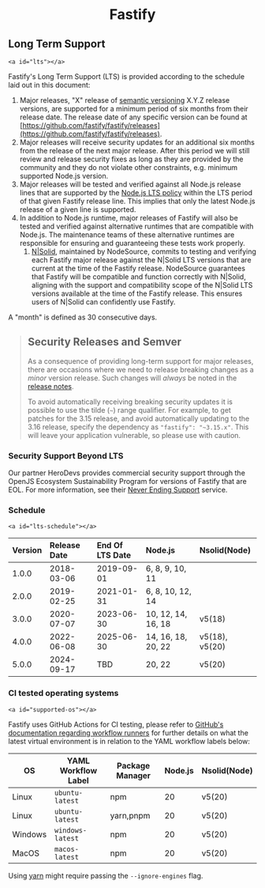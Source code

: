 <h1 align="center">Fastify</h1>

## Long Term Support

`<a id="lts"></a>`

Fastify's Long Term Support (LTS) is provided according to the schedule laid out
in this document:

1. Major releases, "X" release of [semantic versioning][semver] X.Y.Z release
   versions, are supported for a minimum period of six months from their release
   date. The release date of any specific version can be found at
   [https://github.com/fastify/fastify/releases](https://github.com/fastify/fastify/releases).
2. Major releases will receive security updates for an additional six months
   from the release of the next major release. After this period we will still
   review and release security fixes as long as they are provided by the
   community and they do not violate other constraints, e.g. minimum supported
   Node.js version.
3. Major releases will be tested and verified against all Node.js release lines
   that are supported by the [Node.js LTS
   policy](https://github.com/nodejs/Release) within the LTS period of that
   given Fastify release line. This implies that only the latest Node.js release
   of a given line is supported.
4. In addition to Node.js runtime, major releases of Fastify will also be tested
   and verified against alternative runtimes that are compatible with Node.js.
   The maintenance teams of these alternative runtimes are responsible for ensuring
   and guaranteeing these tests work properly.
      1. [N|Solid](https://docs.nodesource.com/nsolid), maintained by NodeSource,
      commits to testing and verifying each Fastify major release against the N|Solid
      LTS versions that are current at the time of the Fastify release.
      NodeSource guarantees that Fastify will be compatible and function correctly
      with N|Solid, aligning with the support and compatibility scope of the N|Solid
      LTS versions available at the time of the Fastify release.
      This ensures users of N|Solid can confidently use Fastify.

A "month" is defined as 30 consecutive days.

> ## Security Releases and Semver
>
> As a consequence of providing long-term support for major releases, there are
> occasions where we need to release breaking changes as a _minor_ version
> release. Such changes will _always_ be noted in the [release
> notes](https://github.com/fastify/fastify/releases).
>
> To avoid automatically receiving breaking security updates it is possible to
> use the tilde (`~`) range qualifier. For example, to get patches for the 3.15
> release, and avoid automatically updating to the 3.16 release, specify the
> dependency as `"fastify": "~3.15.x"`. This will leave your application
> vulnerable, so please use with caution.

### Security Support Beyond LTS

Our partner HeroDevs provides commercial security support through the OpenJS Ecosystem
Sustainability Program for versions of Fastify that are EOL. For more
information, see their [Never Ending Support][hd-link] service.


### Schedule

`<a id="lts-schedule"></a>`

| Version | Release Date | End Of LTS Date | Node.js            | Nsolid(Node)   |
| :------ | :----------- | :-------------- | :----------------- | :------------- |
| 1.0.0   | 2018-03-06   | 2019-09-01      | 6, 8, 9, 10, 11    |                |
| 2.0.0   | 2019-02-25   | 2021-01-31      | 6, 8, 10, 12, 14   |                |
| 3.0.0   | 2020-07-07   | 2023-06-30      | 10, 12, 14, 16, 18 | v5(18)         |
| 4.0.0   | 2022-06-08   | 2025-06-30      | 14, 16, 18, 20, 22 | v5(18), v5(20) |
| 5.0.0   | 2024-09-17   | TBD             | 20, 22             | v5(20)         |

### CI tested operating systems

`<a id="supported-os"></a>`

Fastify uses GitHub Actions for CI testing, please refer to [GitHub&#39;s
documentation regarding workflow
runners](https://docs.github.com/en/actions/using-github-hosted-runners/about-github-hosted-runners#supported-runners-and-hardware-resources)
for further details on what the latest virtual environment is in relation to the
YAML workflow labels below:

| OS      | YAML Workflow Label | Package Manager | Node.js     | Nsolid(Node)  |
| ------- | ------------------- | --------------- | ----------- | ------------- |
| Linux   | `ubuntu-latest`     | npm             | 20          | v5(20)        |
| Linux   | `ubuntu-latest`     | yarn,pnpm       | 20          | v5(20)        |
| Windows | `windows-latest`    | npm             | 20          | v5(20)        |
| MacOS   | `macos-latest`      | npm             | 20          | v5(20)        |

Using [yarn](https://yarnpkg.com/) might require passing the `--ignore-engines`
flag.

[semver]: https://semver.org/

[hd-link]: https://www.herodevs.com/support/fastify-nes?utm_source=fastify&utm_medium=link&utm_campaign=eol_support_fastify
